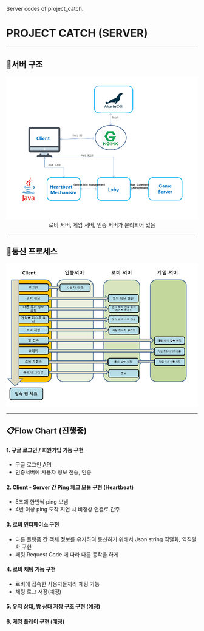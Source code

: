 Server codes of project_catch.

# PROJECT CATCH (SERVER)

-----
## :wrench:서버 구조
<center><img src="https://github.com/HeejeongKateJung/Project_catch_server/blob/master/image_readme/server_structure.PNG" width="600px"></center>
<center> 로비 서버, 게임 서버, 인증 서버가 분리되어 있음 </center>

-----
## :loudspeaker:통신 프로세스
<center><img src="https://github.com/HeejeongKateJung/Project_catch_server/blob/master/image_readme/game_process.PNG" width="600px"></center>

-----
## :clipboard:Flow Chart (진행중)
#### 1. 구글 로그인 / 회원가입 기능 구현
- 구글 로그인 API 
- 인증서버에 사용자 정보 전송, 인증

#### 2. Client - Server 간 Ping 체크 모듈 구현 (Heartbeat)
- 5초에 한번씩 ping 보냄
- 4번 이상 ping 도착 지연 시 비정상 연결로 간주

#### 3. 로비 인터페이스 구현
- 다른 플랫폼 간 객체 정보를 유지하여 통신하기 위해서 Json string 직렬화, 역직렬화 구현
- 패킷 Request Code 에 따라 다른 동작을 하게 

#### 4. 로비 채팅 기능 구현
- 로비에 접속한 사용자들끼리 채팅 가능
- 채팅 로그 저장(예정)

#### 5. 유저 상태, 방 상태 저장 구조 구현 (예정)

#### 6. 게임 플레이 구현 (예정)



